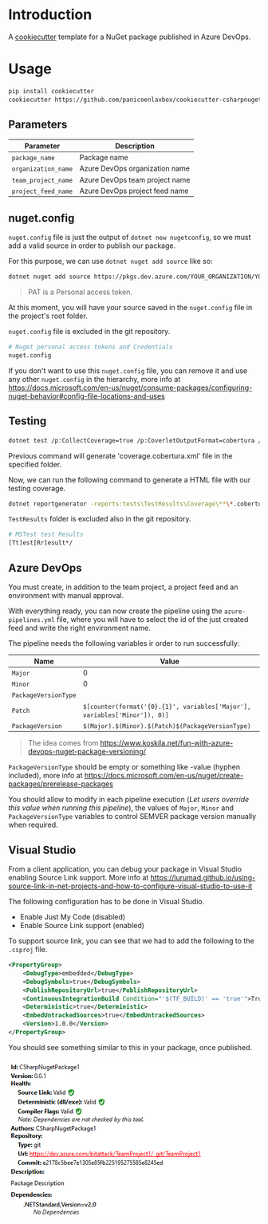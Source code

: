# Introduction

A [cookiecutter](https://github.com/cookiecutter/cookiecutter) template for a NuGet package published in Azure DevOps.

# Usage

```bash
pip install cookiecutter
cookiecutter https://github.com/panicoenlaxbox/cookiecutter-csharpnugetpackage
```

## Parameters

| Parameter | Description |
| -------------- | ------------------------------------------------------------ |
| `package_name` | Package name |
| `organization_name` | Azure DevOps organization name |
| `team_project_name` | Azure DevOps team project name |
| `project_feed_name` | Azure DevOps project feed name |

## nuget.config

`nuget.config` file is just the output of `dotnet new nugetconfig`, so we must add a valid source in order to publish our package.

For this purpose, we can use `dotnet nuget add source` like so:

```bash
dotnet nuget add source https://pkgs.dev.azure.com/YOUR_ORGANIZATION/YOUR_TEAM_PROJECT/_packaging/YOUR_PROJECT_FEED/nuget/v3/index.json --name WHATEVER_YOU_WANT --username YOUR_USER_NAME --password YOUR_PAT --configfile nuget.config
```

> PAT is a Personal access token.

At this moment, you will have your source saved in the `nuget.config` file in the project's root folder.

`nuget.config` file is excluded in the git repository.

```bash
# Nuget personal access tokens and Credentials
nuget.config
```

If you don't want to use this `nuget.config` file, you can remove it and use any other `nuget.config` in the hierarchy, more info at https://docs.microsoft.com/en-us/nuget/consume-packages/configuring-nuget-behavior#config-file-locations-and-uses

## Testing

```bash
dotnet test /p:CollectCoverage=true /p:CoverletOutputFormat=cobertura /p:CoverletOutput=..\TestResults\Coverage\
```

Previous command will generate 'coverage.cobertura.xml' file in the specified folder.

Now, we can run the following command to generate a HTML file with our testing coverage.

```bash
dotnet reportgenerator -reports:tests\TestResults\Coverage\**\*.cobertura.xml -targetdir:tests\TestResults\reportgenerator -reporttypes:HtmlInline_AzurePipelines
```

`TestResults` folder is excluded also in the git repository.

```bash
# MSTest test Results
[Tt]est[Rr]esult*/
```

## Azure DevOps

You must create, in addition to the team project, a project feed and an environment with manual approval.

With everything ready, you can now create the pipeline using the `azure-pipelines.yml` file, where you will have to select the id of the just created feed and write the right environment name.

The pipeline needs the following variables ir order to run successfully:

| Name                 | Value                                                        |
| -------------------- | ------------------------------------------------------------ |
| `Major`              | 0                                                            |
| `Minor`              | 0                                                            |
| `PackageVersionType` |                                                              |
| `Patch`              | `$[counter(format('{0}.{1}', variables['Major'], variables['Minor']), 0)]` |
| `PackageVersion`     | `$(Major).$(Minor).$(Patch)$(PackageVersionType)`            |

> The idea comes from https://www.koskila.net/fun-with-azure-devops-nuget-package-versioning/

`PackageVersionType` should be empty or something like -value (hyphen included), more info at https://docs.microsoft.com/en-us/nuget/create-packages/prerelease-packages

You should allow to modify in each pipeline execution (*Let users override this value when running this pipeline*), the values of `Major`, `Minor` and `PackageVersionType` variables to control SEMVER package version manually when required.

## Visual Studio

From a client application, you can debug your package in Visual Studio enabling Source Link support. More info at https://lurumad.github.io/using-source-link-in-net-projects-and-how-to-configure-visual-studio-to-use-it

The following configuration has to be done in Visual Studio.

- Enable Just My Code (disabled)
- Enable Source Link support (enabled)

To support source link, you can see that we had to add the following to the `.csproj` file.

```xml
<PropertyGroup>
    <DebugType>embedded</DebugType>
    <DebugSymbols>true</DebugSymbols>
    <PublishRepositoryUrl>true</PublishRepositoryUrl>
    <ContinuousIntegrationBuild Condition="'$(TF_BUILD)' == 'true'">True</ContinuousIntegrationBuild>
    <Deterministic>true</Deterministic>
    <EmbedUntrackedSources>true</EmbedUntrackedSources>
    <Version>1.0.0</Version>
</PropertyGroup>
```

You should see something similar to this in your package, once published.

![](docs/images/Package.png)
